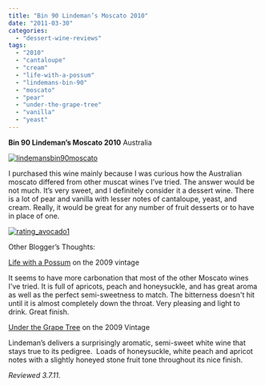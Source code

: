 ```yaml
---
title: "Bin 90 Lindeman’s Moscato 2010"
date: "2011-03-30"
categories: 
  - "dessert-wine-reviews"
tags: 
  - "2010"
  - "cantaloupe"
  - "cream"
  - "life-with-a-possum"
  - "lindemans-bin-90"
  - "moscato"
  - "pear"
  - "under-the-grape-tree"
  - "vanilla"
  - "yeast"
---
```


**Bin 90 Lindeman’s Moscato 2010** Australia

[![](http://s3.amazonaws.com/thegourmez-wpmedia/2011/03/lindemansbin90moscato.jpg "lindemansbin90moscato")](http://s3.amazonaws.com/thegourmez-wpmedia/2011/03/lindemansbin90moscato.jpg)

I purchased this wine mainly because I was curious how the Australian moscato differed from other muscat wines I’ve tried. The answer would be not much. It’s very sweet, and I definitely consider it a dessert wine. There is a lot of pear and vanilla with lesser notes of cantaloupe, yeast, and cream. Really, it would be great for any number of fruit desserts or to have in place of one.

[![](http://s3.amazonaws.com/thegourmez-wpmedia/2009/02/rating_avocado1.gif "rating_avocado1")](http://s3.amazonaws.com/thegourmez-wpmedia/2009/02/rating_avocado1.gif)

Other Blogger’s Thoughts:

[Life with a Possum](http://possumhillfarms.blogspot.com/2010/09/2009-lindemans-moscato.html) on the 2009 vintage

It seems to have more carbonation that most of the other Moscato wines I've tried. It is full of apricots, peach and honeysuckle, and has great aroma as well as the perfect semi-sweetness to match. The bitterness doesn't hit until it is almost completely down the throat. Very pleasing and light to drink. Great finish.

[Under the Grape Tree](http://underthegrapetree.com/?p=696) on the 2009 Vintage

Lindeman’s delivers a surprisingly aromatic, semi-sweet white wine that stays true to its pedigree.  Loads of honeysuckle, white peach and apricot notes with a slightly honeyed stone fruit tone throughout its nice finish.

_Reviewed 3.7.11._

